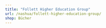 ```yaml
---
title: "Follett Higher Education Group"
url: /nashua/follett-higher-education-group/
shop: Bücher
---
```

